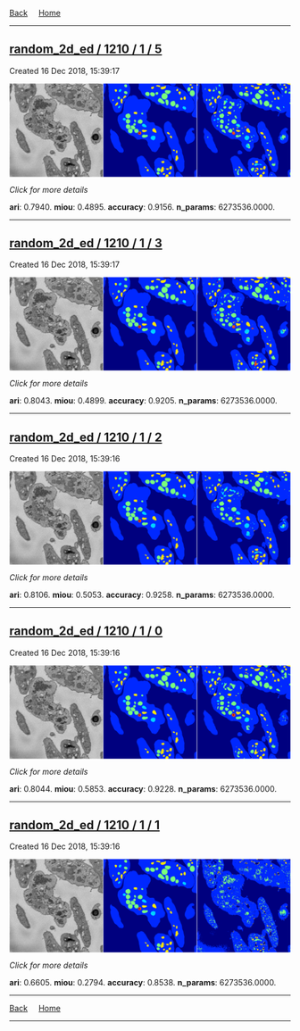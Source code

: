 
[Back](..)&nbsp;&nbsp;&nbsp;&nbsp;&nbsp;[Home](https://leapmanlab.github.io/snapshots)

---

<div class="summary"><a href="5"><h2>random_2d_ed / 1210 / 1 / 5</h2></a><p>Created 16 Dec 2018, 15:39:17
</p><a href="5"><img src="5/media/summary.png" align="center"></a><p>
<i>Click for more details</i>
</p></div>

**ari**: 0.7940. **miou**: 0.4895. **accuracy**: 0.9156. **n_params**: 6273536.0000. 

---

<div class="summary"><a href="3"><h2>random_2d_ed / 1210 / 1 / 3</h2></a><p>Created 16 Dec 2018, 15:39:17
</p><a href="3"><img src="3/media/summary.png" align="center"></a><p>
<i>Click for more details</i>
</p></div>

**ari**: 0.8043. **miou**: 0.4899. **accuracy**: 0.9205. **n_params**: 6273536.0000. 

---

<div class="summary"><a href="2"><h2>random_2d_ed / 1210 / 1 / 2</h2></a><p>Created 16 Dec 2018, 15:39:16
</p><a href="2"><img src="2/media/summary.png" align="center"></a><p>
<i>Click for more details</i>
</p></div>

**ari**: 0.8106. **miou**: 0.5053. **accuracy**: 0.9258. **n_params**: 6273536.0000. 

---

<div class="summary"><a href="0"><h2>random_2d_ed / 1210 / 1 / 0</h2></a><p>Created 16 Dec 2018, 15:39:16
</p><a href="0"><img src="0/media/summary.png" align="center"></a><p>
<i>Click for more details</i>
</p></div>

**ari**: 0.8044. **miou**: 0.5853. **accuracy**: 0.9228. **n_params**: 6273536.0000. 

---

<div class="summary"><a href="1"><h2>random_2d_ed / 1210 / 1 / 1</h2></a><p>Created 16 Dec 2018, 15:39:16
</p><a href="1"><img src="1/media/summary.png" align="center"></a><p>
<i>Click for more details</i>
</p></div>

**ari**: 0.6605. **miou**: 0.2794. **accuracy**: 0.8538. **n_params**: 6273536.0000. 

---

[Back](..)&nbsp;&nbsp;&nbsp;&nbsp;&nbsp;[Home](https://leapmanlab.github.io/snapshots)

---